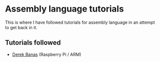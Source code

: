# Assembly language tutorials

This is where I have followed tutorials for assembly language in an attempt to get back in it.

## Tutorials followed

* [Derek Banas](https://www.youtube.com/playlist?list=PLGLfVvz_LVvQu9IwUcpn8KOZsOvoHx8sU) (Raspberry Pi / ARM)


